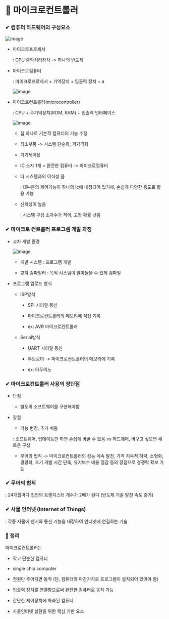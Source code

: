 # 📙 마이크로컨트롤러

### ✔ 컴퓨터 하드웨어의 구성요소

![image](https://user-images.githubusercontent.com/54584063/84053513-fe2d9e80-a9ec-11ea-83fd-d48210629a92.png)

- 마이크로프로세서

    : CPU 중앙처리장치 -> 하나의 반도체

- 마이크로컴퓨터

    : 마이크로프로세서 + 기억장치 + 입출력 장치 + a

    ![image](https://user-images.githubusercontent.com/54584063/84054356-439e9b80-a9ee-11ea-8f3a-325f8aa632c6.png)

- 마이크로컨트롤러(microcontroller)

    : CPU + 주기억장치(ROM, RAM) + 입출력 인터페이스

    ![image](https://user-images.githubusercontent.com/54584063/84054630-a3954200-a9ee-11ea-81f3-5ee8794133ea.png)

    - 칩 하나로 기본적 컴퓨터의 기능 수행

    - 최소부품 -> 시스템 단순화, 저가격화

    - 기기제어용

    - IC 소자 1개 = 완전한 컴퓨터 -> 마이크로컴퓨터

    - 타 시스템과의 이식성 큼

        : 대부분의 제어기능이 하나의 Ic에 내장되어 있기에, 손쉽게 다양한 용도로 활용 가능
    
    - 신뢰성이 높음

        : 시스템 구성 소자수가 적어, 고장 확률 낮음

### ✔ 마이크로 컨트롤러 프로그램 개발 과정

- 교차 개발 환경

    ![image](https://user-images.githubusercontent.com/54584063/84056508-464ec000-a9f1-11ea-9be2-35802489b1c9.png)

    - 개발 시스템 : 프로그램 개발

    - 교차 컴파일러 : 목적 시스템이 알아들을 수 있게 컴파일

- 프로그램 업로드 방식

    - ISP방식

        - SPI 시리얼 통신

        - 마이크로컨트롤러의 메모리에 직접 기록

        - ex: AVR 마이크로컨트롤러

    - Serial방식

        - UART 시리얼 통신

        - 부트로더 -> 마이크로컨트롤러의 메모리에 기록

        - ex: 아두이노

### ✔ 마이크로컨트롤러 사용의 장단점

- 단점

    - 별도의 소프트웨어를 구현해야함

- 장점

    - 기능 변경, 추가 쉬움
    
    : 소프트웨어, 업데이트만 하면 손쉽게 바꿀 수 있음 vs 하드웨어, 바꾸고 싶으면 새로운 구성

    - 무어의 법칙 -> 마이크로컨트롤러의 성능 계속 발전, 가격 지속적 하락, 소형화, 경량화, 초기 개발 시간 단축,
    유지보수 비용 절감 등의 장점으로 경쟁력 확보 가능


### ✔ 무어의 법칙

: 24개월마다 칩안의 트랜지스터 개수가 2배가 된다 (반도체 기술 발전 속도 증가)


### ✔ 사물 인터넷 (Internet of Things)

: 각종 사물에 센서와 통신 기능을 내장하여 인터넷에 연결하는 기술


### 📎 정리

마이크로컨트롤러는

- 작고 단순한 컴퓨터

- single chip computer

- 전원만 주어지면 동작 (단, 컴퓨터와 마찬가지로 프로그램이 설치되어 있어야 함)

- 입출력 장치를 연결함으로써 완전한 컴퓨터로 동작 가능

- 간단한 제어장치에 특화된 컴퓨터

- 사물인터넷 실현을 위한 핵심 기반 요소


